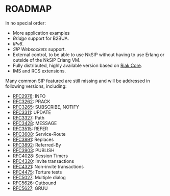 ROADMAP
=======

In no special order:

* More application examples
* _Bridge_ support for B2BUA.
* _IPv6_.
* _SIP Websockets_ support.
* External control, to be able to use NkSIP without having to use Erlang or outside of the NkSIP Erlang VM.
* Fully distributed, highly available version based on [Riak Core](https://github.com/basho/riak_core).
* IMS and RCS extensions.


Many common SIP featured are still missing and will be addressed in following versions, including:

* [RFC2976](http://tools.ietf.org/html/rfc2976): INFO
* [RFC3262](http://tools.ietf.org/html/rfc3262): PRACK
* [RFC3265](http://tools.ietf.org/html/rfc3265): SUBSCRIBE, NOTIFY
* [RFC3311](http://tools.ietf.org/html/rfc3311): UPDATE
* [RFC3327](http://tools.ietf.org/html/rfc3327): Path
* [RFC3428](http://tools.ietf.org/html/rfc3428): MESSAGE
* [RFC3515](http://tools.ietf.org/html/rfc3515): REFER
* [RFC3608](http://tools.ietf.org/html/rfc3608): Service-Route
* [RFC3891](http://tools.ietf.org/html/rfc3891): Replaces
* [RFC3892](http://tools.ietf.org/html/rfc3892): Referred-By
* [RFC3903](http://tools.ietf.org/html/rfc3903): PUBLISH
* [RFC4028](http://tools.ietf.org/html/rfc4028): Session Timers
* [RFC4320](http://tools.ietf.org/html/rfc4320): Invite transactions
* [RFC4321](http://tools.ietf.org/html/rfc4321): Non-invite transactions
* [RFC4475](http://tools.ietf.org/html/rfc4475): Torture tests
* [RFC5027](http://tools.ietf.org/html/rfc5057): Multiple dialog
* [RFC5626](http://tools.ietf.org/html/rfc5626): Outbound
* [RFC5627](http://tools.ietf.org/html/rfc5626): GRUU






